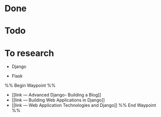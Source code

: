 # Done

# Todo

# To research

- Django

- Flask

%% Begin Waypoint %%
- [[link — Advanced Django- Building a Blog]]
- [[link — Building Web Applications in Django]]
- [[link — Web Application Technologies and Django]]
%% End Waypoint %%